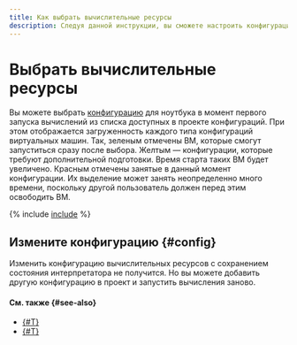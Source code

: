 ```yaml
---
title: Как выбрать вычислительные ресурсы
description: Следуя данной инструкции, вы сможете настроить конфигурацию вычислительных ресурсов.
---
```


# Выбрать вычислительные ресурсы

Вы можете выбрать [конфигурацию](../../concepts/configurations.md) для ноутбука в момент первого запуска вычислений из списка доступных в проекте конфигураций. При этом отображается загруженность каждого типа конфигураций виртуальных машин. Так, зеленым отмечены ВМ, которые смогут запуститься сразу после выбора. Желтым — конфигурации, которые требуют дополнительной подготовки. Время старта таких ВМ будет увеличено. Красным отмечены занятые в данный момент конфигурации. Их выделение может занять неопределенно много времени, поскольку другой пользователь должен перед этим освободить ВМ.

{% include [include](../../../_includes/datasphere/ui-before-begin.md) %}

## Измените конфигурацию {#config}

Изменить конфигурацию вычислительных ресурсов с сохранением состояния интерпретатора не получится. Но вы можете добавить другую конфигурацию в проект и запустить вычисления заново.

#### См. также {#see-also}

* [{#T}](install-dependencies.md)
* [{#T}](export.md)
